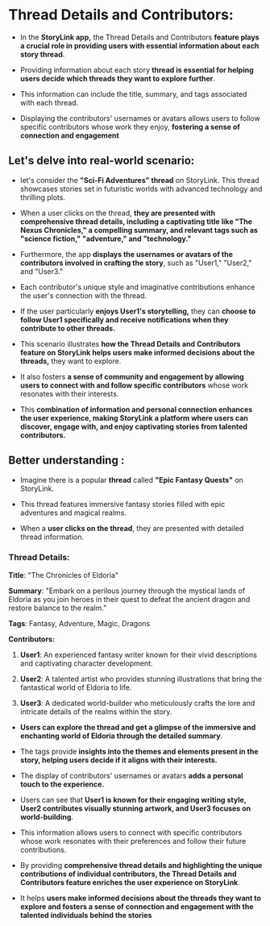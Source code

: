 # Thread Details and Contributors: 

- In the __StoryLink app,__ the Thread Details and Contributors __feature plays a crucial role in providing users with essential information about each story thread__.

- Providing information about each story __thread is essential for helping users decide which threads they want to explore further__.

- This information can include the title, summary, and tags associated with each thread. 

- Displaying the contributors' usernames or avatars allows users to follow specific contributors whose work they enjoy, __fostering a sense of connection and engagement__

## Let's delve into real-world scenario:

- let's consider the __"Sci-Fi Adventures" thread__ on StoryLink. This thread showcases stories set in futuristic worlds with advanced technology and thrilling plots. 

- When a user clicks on the thread, __they are presented with comprehensive thread details, including a captivating title like "The Nexus Chronicles," a compelling summary, and relevant tags such as "science fiction," "adventure," and "technology."__

- Furthermore, the app __displays the usernames or avatars of the contributors involved in crafting the story__, such as "User1," "User2," and "User3." 

- Each contributor's unique style and imaginative contributions enhance the user's connection with the thread. 

- If the user particularly __enjoys User1's storytelling,__ they can __choose to follow User1 specifically and receive notifications when they contribute to other threads.__

- This scenario illustrates __how the Thread Details and Contributors feature on StoryLink helps users make informed decisions about the threads,__ they want to explore. 

- It also fosters __a sense of community and engagement by allowing users to connect with and follow specific contributors__ whose work resonates with their interests. 

- This __combination of information and personal connection enhances the user experience, making StoryLink a platform where users can discover, engage with, and enjoy captivating stories from talented contributors.__

## Better understanding :

- Imagine there is a popular __thread__ called __"Epic Fantasy Quests"__ on StoryLink.

- This thread features immersive fantasy stories filled with epic adventures and magical realms. 
- When a __user clicks on the thread__, they are presented with detailed thread information.

### Thread Details:

__Title__: "The Chronicles of Eldoria"

__Summary__: "Embark on a perilous journey through the mystical lands of Eldoria as you join heroes in their quest to defeat the ancient dragon and restore balance to the realm."

__Tags__: Fantasy, Adventure, Magic, Dragons

__Contributors:__

1. __User1__: An experienced fantasy writer known for their vivid descriptions and captivating character development.

2. __User2__: A talented artist who provides stunning illustrations that bring the fantastical world of Eldoria to life.

3. __User3__: A dedicated world-builder who meticulously crafts the lore and intricate details of the realms within the story.

- __Users can explore the thread and get a glimpse of the immersive and enchanting world of Eldoria through the detailed summary__.

- The tags provide __insights into the themes and elements present in the story, helping users decide if it aligns with their interests.__

- The display of contributors' usernames or avatars __adds a personal touch to the experience.__

- Users can see that __User1 is known for their engaging writing style, User2 contributes visually stunning artwork, and User3 focuses on world-building__. 

- This information allows users to connect with specific contributors whose work resonates with their preferences and follow their future contributions.

- By providing __comprehensive thread details and highlighting the unique contributions of individual contributors, the Thread Details and Contributors feature enriches the user experience on StoryLink__. 

- It helps **users make informed decisions about the threads they want to explore and fosters a sense of connection and engagement with the talented individuals behind the stories**